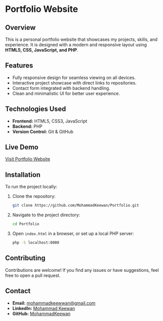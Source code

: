 # Portfolio Website

## Overview
This is a personal portfolio website that showcases my projects, skills, and experience. It is designed with a modern and responsive layout using **HTML5, CSS, JavaScript, and PHP**.

## Features
- Fully responsive design for seamless viewing on all devices.
- Interactive project showcase with direct links to repositories.
- Contact form integrated with backend handling.
- Clean and minimalistic UI for better user experience.

## Technologies Used
- **Frontend:** HTML5, CSS3, JavaScript
- **Backend:** PHP
- **Version Control:** Git & GitHub

## Live Demo
[Visit Portfolio Website](https://yourwebsite.com)

## Installation
To run the project locally:

1. Clone the repository:
   ```sh
   git clone https://github.com/MohammadKeewan/Portfolio.git
   ```
2. Navigate to the project directory:
   ```sh
   cd Portfolio
   ```
3. Open `index.html` in a browser, or set up a local PHP server:
   ```sh
   php -S localhost:8000
   ```

## Contributing
Contributions are welcome! If you find any issues or have suggestions, feel free to open a pull request.

## Contact
- **Email:** [mohammadkeewwan@gmail.com](mailto:mohammadkeewwan@gmail.com)
- **LinkedIn:** [Mohammad Keewan](https://linkedin.com/in/mohammad-keewan)
- **GitHub:** [MohammadKeewan](https://github.com/MohammadKeewan)


